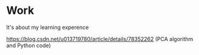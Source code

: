 # Work
It's about my learning experence

https://blog.csdn.net/u013719780/article/details/78352262  (PCA algorithm and Python code)
 
